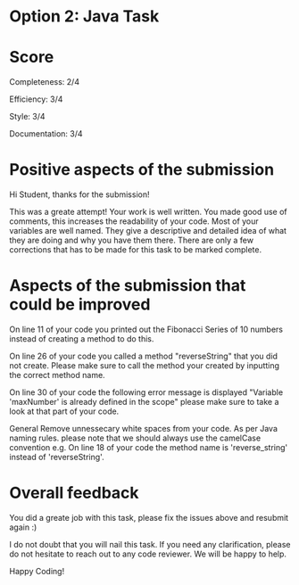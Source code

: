 # Option 2: Java Task
# Score

Completeness: 2/4

Efficiency: 3/4

Style: 3/4

Documentation: 3/4

# Positive aspects of the submission

Hi Student, thanks for the submission!

This was a greate attempt! Your work is well written. You made good use of comments, this increases the readability of your code.
Most of your variables are well named. They give a descriptive and detailed idea of what they are doing and why you have them there.
There are only a few corrections that has to be made for this task to be marked complete.

# Aspects of the submission that could be improved 

On line 11 of your code you printed out the Fibonacci Series of 10 numbers instead of creating a method to do this. 

On line 26 of your code you called a method "reverseString" that you did not create. Please make sure to call the method your created
by inputting the correct method name.

On line 30 of your code the following error message is displayed "Variable 'maxNumber' is already defined in the scope" please make 
sure to take a look at that part of your code.

General
Remove unnessecary white spaces from your code.
As per Java naming rules. please note that we should always use the camelCase convention e.g.
On line 18 of your code the method name is 'reverse_string' instead of 'reverseString'.

# Overall feedback

You did a greate job with this task, please fix the issues above and resubmit again :)

I do not doubt that you will nail this task. If you need any clarification, please do not hesitate to reach out to any code reviewer.
We will be happy to help.

Happy Coding!